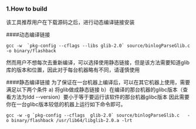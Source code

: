 ### 1.How to build
该工具推荐用户在下载源码之后，进行动态编译链接安装

####动态编译链接

```
gcc -w  `pkg-config --cflags --libs glib-2.0` source/binlogParseGlib.c  -o binary/flashback
```
然而用户不想每次去重新编译，可以选择使用静态链接，但是该方法需要知道glib库的版本和位置，因此对于每台机器略有不同，请谨慎使用

####静态编译链接
为了保证在一台机器上编译后，可以在其它机器上使用，需要满足以下两个条件
a) 将glib做成静态链接
b）在编译的那台机器的glibc版本（查看方法为ldd --version）要小于等于要运行该软件的那台机器glibc版本
因此需要你在一台glibc版本较低的机器上运行如下命令即可。
```
gcc -w -g `pkg-config --cflags  glib-2.0` source/binlogParseGlib.c   -o binary/flashback /usr/lib64/libglib-2.0.a -lrt
```
